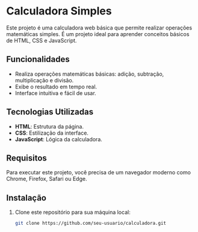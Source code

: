 # Calculadora Simples

Este projeto é uma calculadora web básica que permite realizar operações matemáticas simples. É um projeto ideal para aprender conceitos básicos de HTML, CSS e JavaScript.

## Funcionalidades

- Realiza operações matemáticas básicas: adição, subtração, multiplicação e divisão.
- Exibe o resultado em tempo real.
- Interface intuitiva e fácil de usar.

## Tecnologias Utilizadas

- **HTML**: Estrutura da página.
- **CSS**: Estilização da interface.
- **JavaScript**: Lógica da calculadora.

## Requisitos

Para executar este projeto, você precisa de um navegador moderno como Chrome, Firefox, Safari ou Edge.

## Instalação

1. Clone este repositório para sua máquina local:

   ```bash
   git clone https://github.com/seu-usuario/calculadora.git
